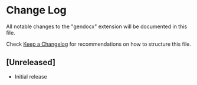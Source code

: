 # Change Log

All notable changes to the "gendocx" extension will be documented in this file.

Check [Keep a Changelog](http://keepachangelog.com/) for recommendations on how to structure this file.

## [Unreleased]

- Initial release
